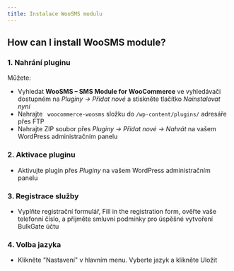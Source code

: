 ```yaml
---
title: Instalace WooSMS modulu
---
```


## How can I install WooSMS module?
### 1. Nahrání pluginu
Můžete:
 * Vyhledat **WooSMS – SMS Module for WooCommerce** ve vyhledávači dostupném na *Pluginy -> Přidat nové* a stiskněte tlačítko *Nainstalovat nyní*
 * Nahrajte ` woocommerce-woosms` složku do `/wp-content/plugins/` adresáře přes FTP
 * Nahrajte ZIP soubor přes *Pluginy -> Přidat nové -> Nahrát* na vašem WordPress administračním panelu
### 2. Aktivace pluginu
 * Aktivujte plugin přes *Pluginy* na vašem WordPress administračním panelu
### 3. Registrace služby
 * Vyplňte registrační formulář, Fill in the registration form, ověřte vaše telefonní číslo, a přijměte smluvní podmínky pro úspěšné vytvoření BulkGate účtu
### 4. Volba jazyka
 * Klikněte "Nastavení" v hlavním menu. Vyberte jazyk a klikněte Uložit
